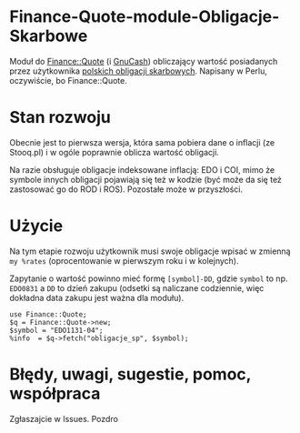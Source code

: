 # Finance-Quote-module-Obligacje-Skarbowe

Moduł do [Finance::Quote](https://github.com/finance-quote/finance-quote) (i [GnuCash](https://www.gnucash.org/)) obliczający wartość posiadanych przez użytkownika [polskich obligacji skarbowych](https://www.obligacjeskarbowe.pl/). Napisany w Perlu, oczywiście, bo Finance::Quote.

# Stan rozwoju

Obecnie jest to pierwsza wersja, która sama pobiera dane o inflacji (ze Stooq.pl) i w ogóle poprawnie oblicza wartość obligacji.

Na razie obsługuje obligacje indeksowane inflacją: EDO i COI, mimo że symbole innych obligacji pojawiają się też w kodzie (być może da się też zastosować go do ROD i ROS). Pozostałe może w przyszłości.

# Użycie

Na tym etapie rozwoju użytkownik musi swoje obligacje wpisać w zmienną `my %rates` (oprocentowanie w pierwszym roku i w kolejnych).

Zapytanie o wartość powinno mieć formę `[symbol]-DD`, gdzie `symbol` to np. `EDO0831` a `DD` to dzień zakupu (odsetki są naliczane codziennie, więc dokładna data zakupu jest ważna dla modułu).

```
use Finance::Quote;
$q = Finance::Quote->new;
$symbol = "EDO1131-04";
%info  = $q->fetch("obligacje_sp", $symbol);
```

# Błędy, uwagi, sugestie, pomoc, współpraca

Zgłaszajcie w Issues. Pozdro
